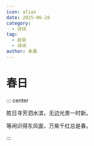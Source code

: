 ```yaml
---
icon: alias
date: 2025-06-28
category:
  - 诗词
tag:
  - 赵宋
  - 诗词
author: 朱熹
---
```


# 春日

<!-- more -->

::: center

胜日寻芳泗水滨，无边光景一时新。

等闲识得东风面，万紫千红总是春。

:::